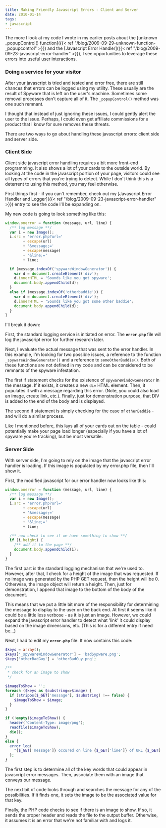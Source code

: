 ```yaml
---
title: Making Friendly Javascript Errors - Client and Server
date: 2010-01-14
tags:
- javascript
---
```

The more I look at my code I wrote in my earlier posts about the [unknown _popupControl() function]({{< ref "/blog/2009-09-29-unknown-function-_popupcontrol" >}}) and the [Javascript Error Handler]({{< ref "/blog/2009-09-23-javascript-error-handler" >}}), I see opportunities to leverage these errors into useful user interactions.

<!--more-->

### Doing a service for your visitor

After your javascript is tried and tested and error free, there are still chances that errors can be logged using my utility.  These usually are the result of Spyware that is left on the user's machine.  Sometimes some removal processes don't capture all of it.  The `_popupControl()` method was one such remnant.

I thought that instead of just ignoring these issues, I could gently alert the user to the issue.  Perhaps, I could even get affiliate commissions for a product that I know for sure removes these threats.

There are two ways to go about handling these javascript errors: client side and server side.

### Client Side

Client side javascript error handling requires a bit more front-end programming.  It also shows a lot of your cards to the outside world.  By looking at the code in the javascript portion of your page, visitors could see all types of errors that you're trying to detect.  While I don't think this is a deterrent to using this method, you may feel otherwise.

First things first - if you can't remember, check out my [Javascript Error Handler and Logger]({{< ref "/blog/2009-09-23-javascript-error-handler" >}}) entry to see the code I'll be expanding on.

My new code is going to look something like this:

```javascript
window.onerror = function (message, url, line) {
  /** log message **/
  var i = new Image();
  i.src = 'error.php?url=' 
        + escape(url) 
        + '&message;=' 
        + escape(message) 
        + '&line;=' 
        + line;

  if (message.indexOf('spywareWindowGenerator')) {
    var d = document.createElement('div');
    d.innerHTML = 'Sounds like you got spyware';
    document.body.appendChild(d);
  }
  else if (message.indexOf('otherbaddie')) {
    var d = document.createElement('div');
    d.innerHTML = 'Sounds like you got some other baddie';
    document.body.appendChild(d);
  }
}
```

I'll break it down:

First, the standard logging service is initiated on error.  The **`error.php`** file will log the javascript error for further research later.

Next, I evaluate the actual message that was sent to the error handler.  In this example, I'm looking for two possible issues, a reference to the function `_spywareWindowGenerator()` and a reference to `someOtherBaddie()`.  Both of these functions are not defined in my code and can be considered to be remnants of the spyware infestation.

The first if statement checks for the existence of `spywareWindowGenerator` in the message.  If it exists, it creates a new `div` HTML element.  Then, it populates it with a message regarding this error.  (Note, you could also load an image, create link, etc.).  Finally, just for demonstration purpose, that DIV is added to the end of the body and is displayed.

The second if statement is simply checking for the case of `otherBaddie` - and will do a similar process.

Like I mentioned before, this lays all of your cards out on the table - could potentially make your page load longer (especially if you have a lot of spyware you're tracking), but be most versatile.

### Server Side

With server side, I'm going to rely on the image that the javascript error handler is loading.  If this image is populated by my error.php file, then I'll show it.

First, the modified javascript for our error handler now looks like this:

```javascript
window.onerror = function (message, url, line) {
  /** log message **/
  var i = new Image();
  i.src = 'error.php?url=' 
        + escape(url) 
        + '&message;=' 
        + escape(message) 
        + '&line;=' 
        + line;

  /** now check to see if we have something to show **/
  if (i.height) {
    /** add it to the page **/
    document.body.appendChild(i);
  }
}
```

The first part is the standard logging mechanism that we're used to.  However, after that, I check for a height of the image that was requested.  If no image was generated by the PHP GET request, then the height will be 0.  Otherwise, the image object will return a height.  Then, just for demonstration, I append that image to the bottom of the body of the document.

This means that we put a little bit more of the responsibility for determining the message to display to the user on the back end.  At first it seems like it could be a little less verbose - as it is just an image.  However, we could expand the javascript error handler to detect what 'link' it could display based on the image dimensions, etc.  (This is for a different entry if need be...)

Next, I had to edit my **`error.php`** file.  It now contains this code:

```php 
$keys = array();
$keys['_spywareWindowGenerator'] = 'badSypware.png';
$keys['otherBadGuy'] = 'otherBadGuy.png';

/**
 * check for an image to show
 */

$imageToShow = '';
foreach ($keys as $substring=>$image) {
  if (stripos($_GET['message'], $substring) !== false) {
    $imageToShow = $image;
  }
}

if (!empty($imageToShow)) {
  header('Content-Type: image/png');
  readfile($imageToShow);
  die();
}
else {
  error_log(
    "{$_GET['message']} occured on line {$_GET['line']} of URL {$_GET['url']}"
  );
}
```

The first step is to determine all of the key words that could appear in javascript error messages.  Then, associate them with an image that conveys our message.

The next bit of code looks through and searches the message for any of the possibilities.  If it finds one, it sets the image to be the associated value for that key.

Finally, the PHP code checks to see if there is an image to show.  If so, it sends the proper header and reads the file to the output buffer.  Otherwise, it assumes it is an error that we're not familiar with and logs it.
